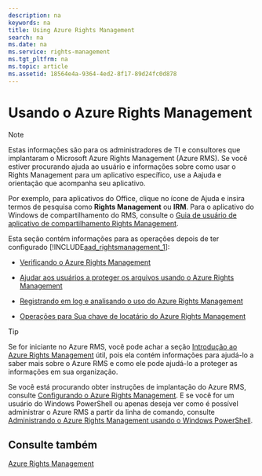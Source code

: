 ```yaml
---
description: na
keywords: na
title: Using Azure Rights Management
search: na
ms.date: na
ms.service: rights-management
ms.tgt_pltfrm: na
ms.topic: article
ms.assetid: 18564e4a-9364-4ed2-8f17-89d24fc0d878
---
```

# Usando o Azure Rights Management
> [!NOTE]
> Estas informações são para os administradores de TI e consultores que implantaram o Microsoft Azure Rights Management (Azure RMS). Se você estiver procurando ajuda ao usuário e informações sobre como usar o Rights Management para um aplicativo específico, use a Aajuda e orientação que acompanha seu aplicativo.
> 
> Por exemplo, para aplicativos do Office, clique no ícone de Ajuda e insira termos de pesquisa como **Rights Management** ou **IRM**. Para o aplicativo do Windows de compartilhamento do RMS, consulte o [Guia de usuário de aplicativo de compartilhamento Rights Management](http://technet.microsoft.com/library/dn339006.aspx).

Esta seção contém informações para as operações depois de ter configurado [!INCLUDE[aad_rightsmanagement_1](../Token/aad_rightsmanagement_1_md.md)]:

-   [Verificando o Azure Rights Management](../Topic/Verifying_Azure_Rights_Management.md)

-   [Ajudar aos usuários a proteger os arquivos usando o Azure Rights Management](../Topic/Helping_Users_to_Protect_Files_by_Using_Azure_Rights_Management.md)

-   [Registrando em log e analisando o uso do Azure Rights Management](../Topic/Logging_and_Analyzing_Azure_Rights_Management_Usage.md)

-   [Operações para Sua chave de locatário do Azure Rights Management](../Topic/Operations_for_Your_Azure_Rights_Management_Tenant_Key.md)

> [!TIP]
> Se for iniciante no Azure RMS, você pode achar a seção [Introdução ao Azure Rights Management](../Topic/Getting_Started_with_Azure_Rights_Management.md) útil, pois ela contém informações para ajudá-lo a saber mais sobre o Azure RMS e como ele pode ajudá-lo a proteger as informações em sua organização.
> 
> Se você está procurando obter instruções de implantação do Azure RMS, consulte [Configurando o Azure Rights Management](../Topic/Configuring_Azure_Rights_Management.md). E se você for um usuário do Windows PowerShell ou apenas deseja ver como é possível administrar o Azure RMS a partir da linha de comando, consulte [Administrando o Azure Rights Management usando o Windows PowerShell](../Topic/Administering_Azure_Rights_Management_by_Using_Windows_PowerShell.md).

## Consulte também
[Azure Rights Management](../Topic/Azure_Rights_Management.md)

